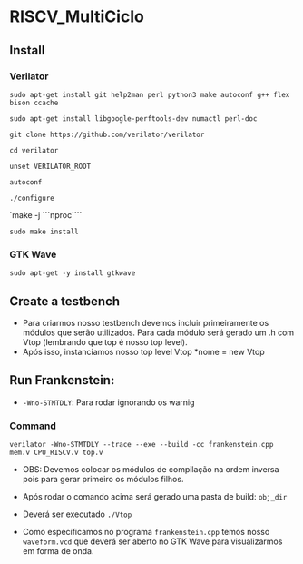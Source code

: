 # RISCV_MultiCiclo

## Install 
### Verilator
`sudo apt-get install git help2man perl python3 make autoconf g++ flex bison ccache`

`sudo apt-get install libgoogle-perftools-dev numactl perl-doc`

`git clone https://github.com/verilator/verilator`

`cd verilator`

`unset VERILATOR_ROOT`

`autoconf`

`./configure`

`make -j ```nproc````

`sudo make install`

### GTK Wave
`sudo apt-get -y install gtkwave`

## Create a testbench

* Para criarmos nosso testbench devemos incluir primeiramente os módulos que serão utilizados. Para cada módulo será gerado um .h com Vtop (lembrando que top é nosso top level).
* Após isso, instanciamos nosso top level Vtop *nome = new Vtop  

## Run Frankenstein: 
* `-Wno-STMTDLY`: Para rodar ignorando os warnig 

### Command
`verilator -Wno-STMTDLY --trace --exe --build -cc frankenstein.cpp mem.v CPU_RISCV.v top.v`


* OBS: Devemos colocar os módulos de compilação na ordem inversa pois para gerar primeiro os módulos filhos. 

* Após rodar o comando acima será gerado uma pasta de build: `obj_dir`
* Deverá ser executado `./Vtop`
* Como especificamos no programa `frankenstein.cpp` temos nosso `waveform.vcd` que deverá ser aberto no GTK Wave para visualizarmos em forma de onda.  
